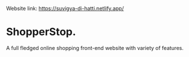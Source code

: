 Website link: https://suvigya-di-hatti.netlify.app/
# ShopperStop. 
A full fledged online shopping front-end website with variety of features.
